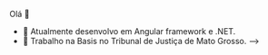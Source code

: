 Olá 👋

- 🔭 Atualmente desenvolvo em Angular framework e .NET.
- 🌱 Trabalho na Basis no Tribunal de Justiça de Mato Grosso.
-->
